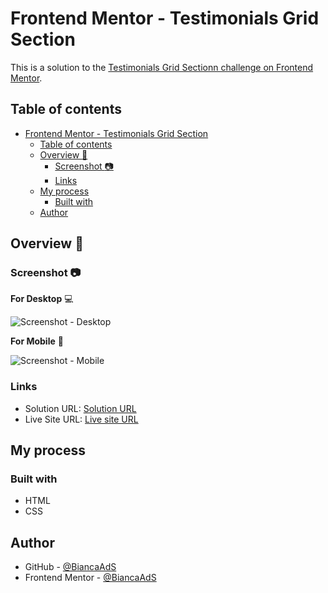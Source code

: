 # Frontend Mentor - Testimonials Grid Section

This is a solution to the [Testimonials Grid Sectionn challenge on Frontend Mentor](https://www.frontendmentor.io/challenges/testimonials-grid-section-Nnw6J7Un7/hub).

## Table of contents

- [Frontend Mentor - Testimonials Grid Section](#frontend-mentor---testimonials-grid-section)
  - [Table of contents](#table-of-contents)
  - [Overview :rocket:](#overview-rocket)
    - [Screenshot :camera:](#screenshot-camera)
    - [Links](#links)
  - [My process](#my-process)
    - [Built with](#built-with)
  - [Author](#author)

## Overview :rocket:

### Screenshot :camera:

**For Desktop** :computer:

![Screenshot - Desktop](./assets/images/Captura_tela_desktop.jpeg)

**For Mobile** :iphone:

![Screenshot - Mobile](./assets/images/Captura_tela_mobile.jpeg)

### Links

- Solution URL: [Solution URL](https://github.com/BiancaAdS/testimonials-grid-section)
- Live Site URL: [Live site URL]()

## My process

### Built with

- HTML
- CSS

## Author

- GitHub - [@BiancaAdS](https://github.com/BiancaAdS)
- Frontend Mentor - [@BiancaAdS](https://www.frontendmentor.io/profile/BiancaAdS)
